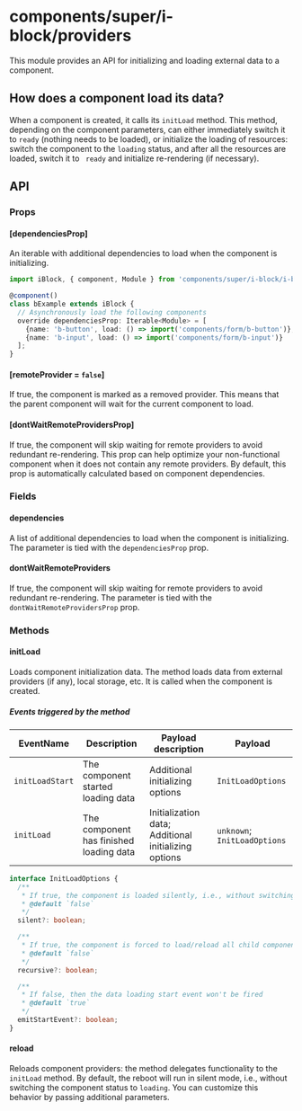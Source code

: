 # components/super/i-block/providers

This module provides an API for initializing and loading external data to a component.

## How does a component load its data?

When a component is created, it calls its `initLoad` method. This method, depending on the component parameters,
can either immediately switch it to `ready` (nothing needs to be loaded), or initialize the loading of resources:
switch the component to the `loading` status, and after all the resources are loaded, switch it to ` ready` and
initialize re-rendering (if necessary).

## API

### Props

#### [dependenciesProp]

An iterable with additional dependencies to load when the component is initializing.

```typescript
import iBlock, { component, Module } from 'components/super/i-block/i-block';

@component()
class bExample extends iBlock {
  // Asynchronously load the following components
  override dependenciesProp: Iterable<Module> = [
    {name: 'b-button', load: () => import('components/form/b-button')},
    {name: 'b-input', load: () => import('components/form/b-input')}
  ];
}
```

#### [remoteProvider = `false`]

If true, the component is marked as a removed provider.
This means that the parent component will wait for the current component to load.

#### [dontWaitRemoteProvidersProp]

If true, the component will skip waiting for remote providers to avoid redundant re-rendering.
This prop can help optimize your non-functional component when it does not contain any remote providers.
By default, this prop is automatically calculated based on component dependencies.

### Fields

#### dependencies

A list of additional dependencies to load when the component is initializing.
The parameter is tied with the `dependenciesProp` prop.

#### dontWaitRemoteProviders

If true, the component will skip waiting for remote providers to avoid redundant re-rendering.
The parameter is tied with the `dontWaitRemoteProvidersProp` prop.

### Methods

#### initLoad

Loads component initialization data.
The method loads data from external providers (if any), local storage, etc.
It is called when the component is created.

##### Events triggered by the method

| EventName       | Description                             | Payload description                                  | Payload                      |
|-----------------|-----------------------------------------|------------------------------------------------------|------------------------------|
| `initLoadStart` | The component started loading data      | Additional initializing options                      | `InitLoadOptions`            |
| `initLoad`      | The component has finished loading data | Initialization data; Additional initializing options | `unknown`; `InitLoadOptions` |

```typescript
interface InitLoadOptions {
  /**
   * If true, the component is loaded silently, i.e., without switching `componentStatus` to `loading`
   * @default `false`
   */
  silent?: boolean;

  /**
   * If true, the component is forced to load/reload all child components
   * @default `false`
   */
  recursive?: boolean;

  /**
   * If false, then the data loading start event won't be fired
   * @default `true`
   */
  emitStartEvent?: boolean;
}
```

#### reload

Reloads component providers: the method delegates functionality to the `initLoad` method.
By default, the reboot will run in silent mode, i.e., without switching the component status to `loading`.
You can customize this behavior by passing additional parameters.
